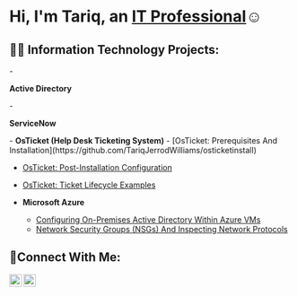 <h1>Hi, I'm Tariq, an <a href="https://linkedin.com/in/tariqjerrodwilliams">IT Professional</a>☺</h1>

<h2>👨‍💻 Information Technology Projects:</h2>
-<p><b>Active Directory</b></p>
-<p><b>ServiceNow</b></p>
- <b>OsTicket (Help Desk Ticketing System)</b>
  - [OsTicket: Prerequisites And Installation](https://github.com/TariqJerrodWilliams/osticketinstall)

  - [OsTicket: Post-Installation Configuration](https://github.com/TariqJerrodWilliams/postinstallationconfiguration)

  - [OsTicket: Ticket Lifecycle Examples](https://github.com/TariqJerrodWilliams/ticketlifecycle)
 

- <b>Microsoft Azure</b>
  - [Configuring On-Premises Active Directory Within Azure VMs](https://github.com/joshmadakorcc/configure-ad)
  - [Network Security Groups (NSGs) And Inspecting Network Protocols](https://github.com/joshmadakorcc/azure-network-protocols)

<h2>🤳Connect With Me:</h2>

<a href=www.linkedin.com/in/tariq-williams>
  <img align="left" alt="Tariq | LinkedIn" width="22px" 
  src="https://cdn.jsdelivr.net/npm/simple-icons@v3/icons/linkedin.svg" />
</a>

<a href=https://www.instagram.com/zeustar_iq/>
  <img align="left" alt="Tariq | Instagram" width="22px" 
  src="https://cdn.jsdelivr.net/npm/simple-icons@v3/icons/instagram.svg" />
</a>
